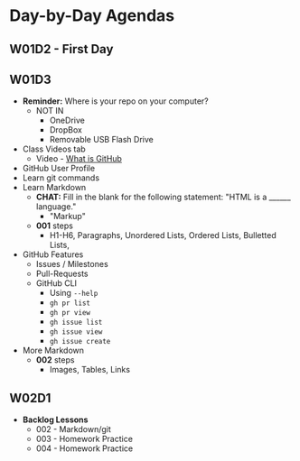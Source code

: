 # Day-by-Day Agendas

## W01D2 - First Day

## W01D3

- **Reminder:** Where is your repo on your computer?
  - NOT IN
    - OneDrive
    - DropBox
    - Removable USB Flash Drive
- Class Videos tab
  - Video - [What is GitHub](https://youtu.be/w3jLJU7DT5E)
- GitHub User Profile
- Learn git commands
- Learn Markdown
  - **CHAT:** Fill in the blank for the following statement: "HTML is a ______ language."
    - "Markup"
  - **001** steps
    - H1-H6, Paragraphs, Unordered Lists, Ordered Lists, Bulletted Lists, 
- GitHub Features
  - Issues / Milestones
  - Pull-Requests
  - GitHub CLI
    - Using `--help`
    - `gh pr list`
    - `gh pr view`
    - `gh issue list`
    - `gh issue view`
    - `gh issue create`
- More Markdown
  - **002** steps
    - Images, Tables, Links

## W02D1

- **Backlog Lessons**
  - 002 - Markdown/git
  - 003 - Homework Practice
  - 004 - Homework Practice

